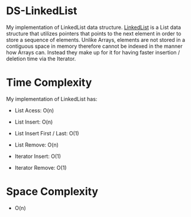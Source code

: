 # DS-LinkedList

My implementation of LinkedList data structure. [LinkedList](https://en.wikipedia.org/wiki/Linked_list) is a List data structure that utilizes pointers that points to the next element in order to store a sequence of elements. Unlike Arrays, elements are not stored in a contiguous space in memory therefore cannot be indexed in the manner how Arrays can. Instead they make up for it for having faster insertion / deletion time via the Iterator.

# Time Complexity

My implementation of LinkedList has:
* List Acess: O(n)
* List Insert: O(n)
* List Insert First / Last: O(1)
* List Remove: O(n)

* Iterator Insert: O(1)
* Iterator Remove: O(1)

# Space Complexity

* O(n)
